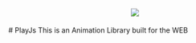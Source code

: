 <h1 align="center">
  <img src="![ezgif com-gif-maker (1)](https://user-images.githubusercontent.com/52878122/127764240-be50beb6-d3c8-4c1f-bc36-f3a66224bcac.gif)"/>
</h1> 
# PlayJs
This is an Animation Library built for the WEB
